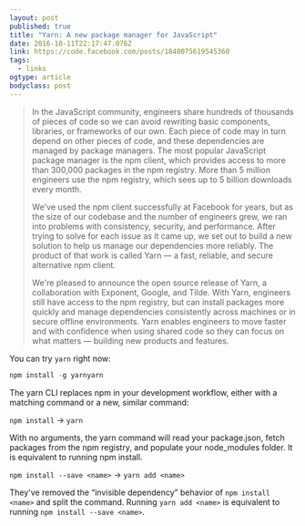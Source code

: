 ```yaml
---
layout: post 
published: true 
title: "Yarn: A new package manager for JavaScript" 
date: 2016-10-11T22:17:47.076Z 
link: https://code.facebook.com/posts/1840075619545360 
tags:
  - links
ogtype: article 
bodyclass: post 
---
```


> In the JavaScript community, engineers share hundreds of thousands of pieces of code so we can avoid rewriting basic components, libraries, or frameworks of our own. Each piece of code may in turn depend on other pieces of code, and these dependencies are managed by package managers. The most popular JavaScript package manager is the npm client, which provides access to more than 300,000 packages in the npm registry. More than 5 million engineers use the npm registry, which sees up to 5 billion downloads every month.
> 
> We've used the npm client successfully at Facebook for years, but as the size of our codebase and the number of engineers grew, we ran into problems with consistency, security, and performance. After trying to solve for each issue as it came up, we set out to build a new solution to help us manage our dependencies more reliably. The product of that work is called Yarn — a fast, reliable, and secure alternative npm client.
> 
> We're pleased to announce the open source release of Yarn, a collaboration with Exponent, Google, and Tilde. With Yarn, engineers still have access to the npm registry, but can install packages more quickly and manage dependencies consistently across machines or in secure offline environments. Yarn enables engineers to move faster and with confidence when using shared code so they can focus on what matters — building new products and features.

You can try `yarn` right now:

```javascript
npm install -g yarnyarn
```

The yarn CLI replaces npm in your development workflow, either with a matching command or a new, similar command:

`npm install` → `yarn`

With no arguments, the yarn command will read your package.json, fetch packages from the npm registry, and populate your node_modules folder. It is equivalent to running npm install.

`npm install --save <name>` → `yarn add <name>`

They've removed the “invisible dependency” behavior of `npm install <name>` and split the command. Running `yarn add <name>` is equivalent to running `npm install --save <name>`.
